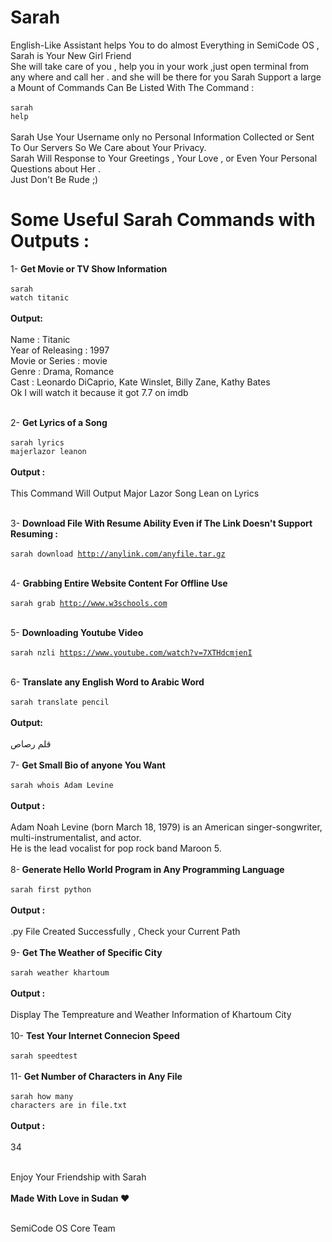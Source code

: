 # Sarah 
English-Like Assistant helps You to do almost Everything in SemiCode OS , Sarah is Your New Girl Friend <br />She will take care of you ,
help you in your work ,just open terminal from any where and call her . and she will be there for you 
Sarah Support a large a Mount of Commands Can Be Listed With The Command :<br /><br />
<code>sarah help</code><br /><br />
Sarah Use Your Username only no Personal Information Collected or Sent To Our Servers So We Care about Your Privacy.<br />
Sarah Will Response to Your Greetings , Your Love , or Even Your Personal Questions about Her .<br /> Just Don't Be Rude ;)
# Some Useful Sarah Commands with Outputs : <br />

1- <b>Get Movie or TV Show Information</b><br /><br />
<code>sarah watch titanic</code><br /><br />
<b>Output:</b><br /><br />
Name : Titanic <br />
Year of Releasing : 1997<br />
Movie or Series : movie<br />
Genre : Drama, Romance<br />
Cast : Leonardo DiCaprio, Kate Winslet, Billy Zane, Kathy Bates<br />
Ok I will watch it because it got 7.7 on imdb <br /><br />

2- <b>Get Lyrics of a Song </b><br /><br />
<code>sarah lyrics majerlazor leanon</code><br /><br />
<b>Output : </b><br /><br />
This Command Will Output Major Lazor Song Lean on Lyrics<br /><br />

3- <b>Download File With Resume Ability Even if The Link Doesn't Support Resuming :</b> <br /><br />
<code>sarah download http://anylink.com/anyfile.tar.gz</code><br /><br />

4- <b>Grabbing Entire Website Content For Offline Use </b><br /><br />
<code>sarah grab http://www.w3schools.com</code> <br /><br />

5- <b>Downloading Youtube Video </b><br /><br />
<code>sarah nzli https://www.youtube.com/watch?v=7XTHdcmjenI</code><br /><br />

6- <b>Translate any English Word to Arabic Word </b><br /><br />
<code>sarah translate pencil</code><br /><br />
<b>Output:</b> <br /><br />
قلم رصاص<br />
<br />
7- <b>Get Small Bio of anyone You Want</b> <br /><br />
<code>sarah whois Adam Levine</code><br /><br />
<b>Output : </b><br /><br />
Adam Noah Levine (born March 18, 1979) is an American singer-songwriter, multi-instrumentalist, and actor. <br />
He is the lead vocalist for pop rock band Maroon 5.<br /><br />
8-<b> Generate Hello World Program in Any Programming Language </b><br /><br />
<code>sarah first python</code><br /><br />
<b>Output : </b><br /><br />
.py File Created Successfully , Check your Current Path <br /><br />
9- <b>Get The Weather of Specific City </b><br /><br />
<code>sarah weather khartoum</code><br /><br />
<b>Output : </b><br /><br />
Display The Tempreature and Weather Information of Khartoum City <br /><br />
10- <b>Test Your Internet Connecion Speed </b><br /><br />
<code>sarah speedtest</code><br /><br />
11- <b>Get Number of Characters in Any File </b><br /><br />
<code>sarah how many characters are in file.txt</code><br /><br />
<b>Output : </b><br /><br />
34 <br /><br />

Enjoy Your Friendship with Sarah <br /><br />
<b>Made With Love in Sudan &hearts; </b><br /><br />

SemiCode OS Core Team<br />












